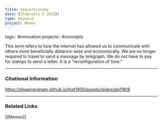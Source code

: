 ```yaml
---
Title: Space/Economy
date: {{February 9 2022}}
type: Keyword
project: Memex
---
```

tags:: #innovation
projects:: #concepts 

This term refers to how the internet has allowed us to communicate with others more beneficially distance-wise and economically. We are no longer required to travel to send a message by telegraph. We do not have to pay for stamps to send a letter. It is a "reconfiguration of time." 

---
### Citational Information

https://shawngraham.github.io/hist1900/assets/slides/jan11#/8

---

### Related Links
[[Memex]]

